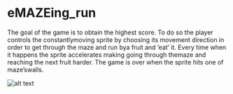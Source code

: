 # eMAZEing_run
The goal of the game is to obtain the highest score. To do so the player controls the constantlymoving sprite by choosing its movement direction in order to get through the maze and run bya fruit and ’eat’ it. Every time when it happens the sprite accelerates making going through themaze and reaching the next fruit harder.  The game is over when the sprite hits one of maze’swalls.

![alt text](https://github.com/cyprienmaes/eMAZEing_run/edit/master/img/PressStart.png)
